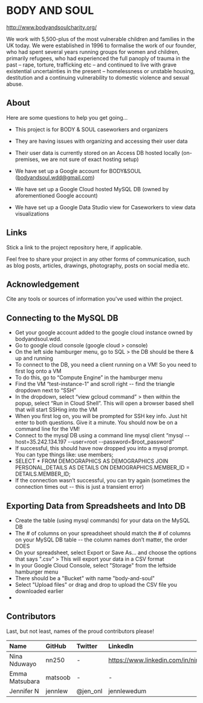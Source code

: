 # BODY AND SOUL

http://www.bodyandsoulcharity.org/

We work with 5,500-plus of the most vulnerable children and families in the UK today. We were established in 1996 to formalise the work of our founder, who had spent several years running groups for women and children, primarily refugees, who had experienced the full panoply of trauma in the past – rape, torture, trafficking etc – and continued to live with grave existential uncertainties in the present – homelessness or unstable housing, destitution and a continuing vulnerability to domestic violence and sexual abuse.


## About

Here are some questions to help you get going...

- This project is for BODY & SOUL caseworkers and organizers

- They are having issues with organizing and accessing their user data

- Their user data is currently stored on an Access DB hosted locally (on-premises, we are not sure of exact hosting setup)

- We have set up a Google account for BODY&SOUL (bodyandsoul.wdd@gmail.com)

- We have set up a Google Cloud hosted MySQL DB (owned by aforementioned Google account)

- We have set up a Google Data Studio view for Caseworkers to view data visualizations


## Links

Stick a link to the project repository here, if applicable.

Feel free to share your project in any other forms of communication, such as blog posts, articles, drawings, photography, posts on social media etc.

## Acknowledgement

Cite any tools or sources of information you've used within the project.



## Connecting to the MySQL DB

- Get your google account added to the google cloud instance owned by bodyandsoul.wdd. 
- Go to google cloud console (google cloud > console)
- On the left side hamburger menu, go to SQL > the DB should be there & up and running
- To connect to the DB, you need a client running on a VM! So you need to first log onto a VM
- To do this, go to “Compute Engine” in the hamburger menu
- Find the VM “test-instance-1” and scroll right -- find the triangle dropdown next to “SSH”
- In the dropdown, select “view gcloud command” > then within the popup, select “Run in Cloud Shell”. This will open a browser based shell that will start SSHing into the VM
- When you first log on, you will be prompted for SSH key info. Just hit enter to both questions. Give it a minute. You should now be on a command line for the VM!
- Connect to the mysql DB using a command line mysql client
“mysql --host=35.242.134.197   --user=root --password=$root_password”
- If successful, this should have now dropped you into a mysql prompt. You can type things like: 
use members;
- SELECT * FROM DEMOGRAPHICS AS DEMOGRAPHICS JOIN PERSONAL_DETAILS AS DETAILS ON DEMOGRAPHICS.MEMBER_ID = DETAILS.MEMBER_ID;
- If the connection wasn’t successful, you can try again (sometimes the connection times out -- this is just a transient error)	


## Exporting Data from Spreadsheets and Into DB
- Create the table (using mysql commands) for your data on the MySQL DB
- The # of columns on your spreadsheet should match the # of columns on your MySQL DB table -- the column names don’t matter, the order DOES
- On your spreadsheet, select Export or Save As... and choose the options that says ".csv" > This will export your data in a CSV format
- In your Google Cloud Console, select "Storage" from the leftside hamburger menu
- There should be a "Bucket" with name "body-and-soul"
- Select "Upload files" or drag and drop to upload the CSV file you downloaded earlier
- 


## Contributors

Last, but not least, names of the proud contributors please!

| Name | GitHub | Twitter | LinkedIn | Other |
| :--- | :--- | :--- | :--- | :--- |
| Nina Nduwayo | nn250 | - | https://www.linkedin.com/in/ninanadia/ | - |
| Emma Matsubara | matsoob | - | - | - |
| Jennifer N | jennlew | @jen_onl | jennlewedum | - | 
